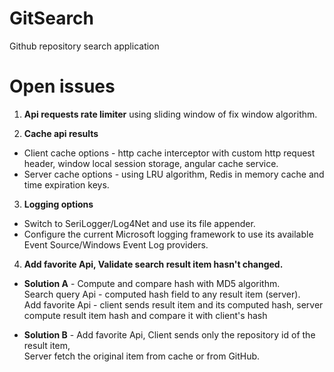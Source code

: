 # GitSearch
Github repository search application

# Open issues

1. **Api requests rate limiter** using sliding window of fix window algorithm.

2. **Cache api results**
 - Client cache options - http cache interceptor with custom http request header, window local session storage, angular cache service.
 - Server cache options - using LRU algorithm, Redis in memory cache and time expiration keys.

3. **Logging options**
- Switch to SeriLogger/Log4Net and use its file appender.
- Configure the current Microsoft logging framework to use its available Event Source/Windows Event Log providers.

4. **Add favorite Api, Validate search result item hasn't changed.**
- **Solution A** - Compute and compare hash with MD5 algorithm.  
Search query Api - computed hash field to any result item (server).  
Add favorite Api - client sends result item and its computed hash, server compute result item hash and compare it with client's hash  

- **Solution B** - Add favorite Api, Client sends only the repository id of the result item,  
Server fetch the original item from cache or from GitHub.  

